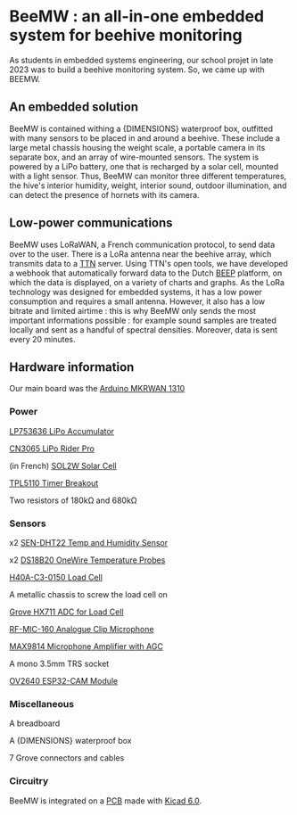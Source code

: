 # BeeMW : an all-in-one embedded system for beehive monitoring

As students in embedded systems engineering, our school projet in late 2023 was to build a beehive monitoring system.  So, we came up with BEEMW.


## An embedded solution

BeeMW is contained withing a {DIMENSIONS} waterproof box, outfitted with many sensors to be placed in and around a beehive. These include a large metal chassis housing the weight scale, a portable camera in its separate box, and an array of wire-mounted sensors. The system is powered by a LiPo battery, one that is recharged by a solar cell, mounted with a light sensor. Thus, BeeMW can monitor three different temperatures, the hive's interior humidity, weight, interior sound, outdoor illumination, and can detect the presence of hornets with its camera.

## Low-power communications

BeeMW uses LoRaWAN, a French communication protocol, to send data over to the user. There is a LoRa antenna near the beehive array, which transmits data to a [TTN](https://www.thethingsnetwork.org/) server. Using TTN's open tools, we have developed a webhook that automatically forward data to the Dutch [BEEP](https://beep.nl/) platform, on which the data is displayed, on a variety of charts and graphs.
As the LoRa technology was designed for embedded systems, it has a low power consumption and requires a small antenna. However, it also has a low bitrate and limited airtime : this is why BeeMW only sends the most important informations possible : for example sound samples are treated locally and sent as a handful of spectral densities. Moreover, data is sent every 20 minutes.

## Hardware information

Our main board was the [Arduino MKRWAN 1310](https://docs.arduino.cc/hardware/mkr-wan-1310/)
### Power
[LP753636 LiPo Accumulator](https://www.tme.eu/en/details/accu-lp753636_cl/rechargeable-batteries/cellevia-batteries/)

[CN3065 LiPo Rider Pro](https://www.seeedstudio.com/LiPo-Rider-Pro.html)

(in French) [SOL2W Solar Cell](https://www.gotronic.fr/art-cellule-solaire-sol2w-18995.htm)

[TPL5110 Timer Breakout](https://www.adafruit.com/product/3435)

Two resistors of 180kΩ and 680kΩ
### Sensors
x2 [SEN-DHT22 Temp and Humidity Sensor](https://joy-it.net/en/products/SEN-DHT22)

x2 [DS18B20 OneWire Temperature Probes](https://www.analog.com/en/products/ds18b20.html)

[H40A-C3-0150 Load Cell](https://www.bosche.eu/en/scale-components/load-cells/single-point-load-cell/single-point-load-cell-h40a)

A metallic chassis to screw the load cell on

[Grove HX711 ADC for Load Cell](https://www.seeedstudio.com/Grove-ADC-for-Load-Cell-HX711-p-4361.html)

[RF-MIC-160 Analogue Clip Microphone](https://www.conrad.com/en/p/renkforce-rf-mic-160-clip-speech-microphone-transfer-type-details-analogue-incl-clip-2332132.html)

[MAX9814 Microphone Amplifier with AGC](https://www.adafruit.com/product/1713)

A mono 3.5mm TRS socket

[OV2640 ESP32-CAM Module](https://wiki.dfrobot.com/ESP32_CAMERA-QR_Tutorial)
### Miscellaneous
A breadboard

A {DIMENSIONS} waterproof box

7 Grove connectors and cables

### Circuitry

BeeMW is integrated on a [PCB](./bmw_pcb.cad) made with [Kicad 6.0](https://www.kicad.org/).